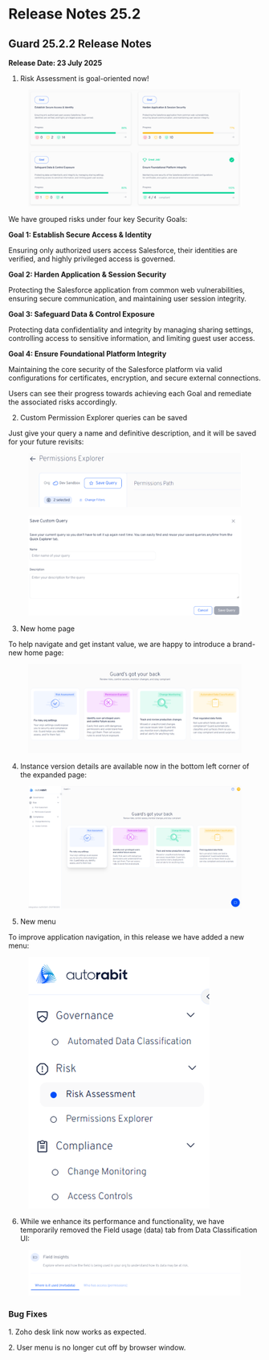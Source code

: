 # Release Notes 25.2

## Guard 25.2.2 Release Notes

**Release Date: 23 July 2025**

1. Risk Assessment is goal-oriented now!

<figure><img src="../../../.gitbook/assets/image (1816).png" alt=""><figcaption></figcaption></figure>

We have grouped risks under four key Security Goals:

**Goal 1: Establish Secure Access & Identity**

Ensuring only authorized users access Salesforce, their identities are verified, and highly privileged access is governed.

**Goal 2: Harden Application & Session Security**

Protecting the Salesforce application from common web vulnerabilities, ensuring secure communication, and maintaining user session integrity.

**Goal 3: Safeguard Data & Control Exposure**

Protecting data confidentiality and integrity by managing sharing settings, controlling access to sensitive information, and limiting guest user access.

**Goal 4: Ensure Foundational Platform Integrity**

Maintaining the core security of the Salesforce platform via valid configurations for certificates, encryption, and secure external connections.

Users can see their progress towards achieving each Goal and remediate the associated risks accordingly.&#x20;

2. Custom Permission Explorer queries can be saved

Just give your query a name and definitive description, and it will be saved for your future revisits:

<figure><img src="../../../.gitbook/assets/image (1817).png" alt=""><figcaption></figcaption></figure>

<figure><img src="../../../.gitbook/assets/image (1818).png" alt=""><figcaption></figcaption></figure>

3. New home page

To help navigate and get instant value, we are happy to introduce a brand-new home page:

<figure><img src="../../../.gitbook/assets/image (1819).png" alt=""><figcaption></figcaption></figure>

4. Instance version details are available now in the bottom left corner of the expanded page:

<figure><img src="../../../.gitbook/assets/image (1820).png" alt=""><figcaption></figcaption></figure>

5. New menu

To improve application navigation, in this release we have added a new menu:

<figure><img src="../../../.gitbook/assets/image (1821).png" alt=""><figcaption></figcaption></figure>

6. While we enhance its performance and functionality, we have temporarily removed the Field usage (data) tab from Data Classification UI:

<figure><img src="../../../.gitbook/assets/image (1822).png" alt=""><figcaption></figcaption></figure>

### Bug Fixes

1\.      Zoho desk link now works as expected.

2\.      User menu is no longer cut off by browser window.
